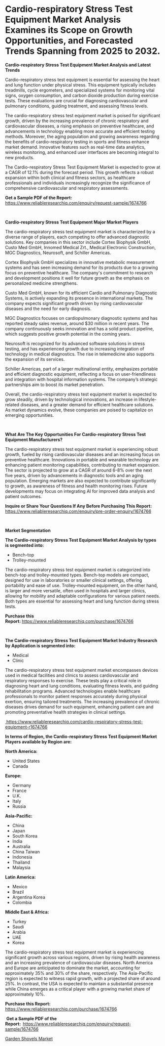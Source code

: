 <p><h1>Cardio-respiratory Stress Test Equipment Market Analysis Examines its Scope on Growth Opportunities, and Forecasted Trends Spanning from 2025 to 2032.</h1></p><p><strong>Cardio-respiratory Stress Test Equipment Market Analysis and Latest Trends</strong></p>
<p><p>Cardio-respiratory stress test equipment is essential for assessing the heart and lung function under physical stress. This equipment typically includes treadmills, cycle ergometers, and specialized systems for monitoring vital signs, oxygen consumption, and carbon dioxide production during exercise tests. These evaluations are crucial for diagnosing cardiovascular and pulmonary conditions, guiding treatment, and assessing fitness levels.</p><p>The cardio-respiratory stress test equipment market is poised for significant growth, driven by the increasing prevalence of chronic respiratory and cardiovascular diseases, a rising emphasis on preventive healthcare, and advancements in technology enabling more accurate and efficient testing methods. Moreover, the aging population and growing awareness regarding the benefits of cardio-respiratory testing in sports and fitness enhance market demand. Innovative features such as real-time data analytics, wireless monitoring, and enhanced user interfaces are becoming integral to new products.</p><p>The Cardio-respiratory Stress Test Equipment Market is expected to grow at a CAGR of 12.1% during the forecast period. This growth reflects a robust expansion within both clinical and fitness sectors, as healthcare professionals and individuals increasingly recognize the significance of comprehensive cardiovascular and respiratory assessments.</p></p>
<p><strong>Get a Sample PDF of the Report:&nbsp;</strong> <a href="https://www.reliableresearchiq.com/enquiry/request-sample/1674766?utm_campaign=3350&utm_medium=2&utm_source=Github&utm_content=ia&utm_term=25032025&utm_id=cardio-respiratory-stress-test-equipment">https://www.reliableresearchiq.com/enquiry/request-sample/1674766</a></p>
<p>&nbsp;</p>
<p><strong>Cardio-respiratory Stress Test Equipment Major Market Players</strong></p>
<p><p>The cardio-respiratory stress test equipment market is characterized by a diverse range of players, each competing to offer advanced diagnostic solutions. Key companies in this sector include Cortex Biophysik GmbH, Custo Med GmbH, Innomed Medical Zrt., Medical Electronic Construction, MGC Diagnostics, Neurosoft, and Schiller Americas.</p><p>Cortex Biophysik GmbH specializes in innovative metabolic measurement systems and has seen increasing demand for its products due to a growing focus on preventive healthcare. The company's commitment to research and development positions it well for future growth as the emphasis on personalized medicine strengthens.</p><p>Custo Med GmbH, known for its efficient Cardio and Pulmonary Diagnostic Systems, is actively expanding its presence in international markets. The company expects significant growth driven by rising cardiovascular diseases and the need for early diagnosis.</p><p>MGC Diagnostics focuses on cardiopulmonary diagnostic systems and has reported steady sales revenue, around $30 million in recent years. The company continuously seeks innovation and has a solid product pipeline, which suggests positive growth potential in the coming years.</p><p>Neurosoft is recognized for its advanced software solutions in stress testing, and has experienced growth due to increasing integration of technology in medical diagnostics. The rise in telemedicine also supports the expansion of its services.</p><p>Schiller Americas, part of a larger multinational entity, emphasizes portable and efficient diagnostic equipment, reflecting a focus on user-friendliness and integration with hospital information systems. The company’s strategic partnerships aim to boost its market penetration.</p><p>Overall, the cardio-respiratory stress test equipment market is expected to grow steadily, driven by technological innovations, an increase in lifestyle-related diseases, and a greater demand for efficient healthcare solutions. As market dynamics evolve, these companies are poised to capitalize on emerging opportunities.</p></p>
<p>&nbsp;</p>
<p><strong>What Are The Key Opportunities For Cardio-respiratory Stress Test Equipment Manufacturers?</strong></p>
<p><p>The cardio-respiratory stress test equipment market is experiencing robust growth, fueled by rising cardiovascular diseases and an increasing focus on preventive healthcare. Innovations in portable and wearable technology are enhancing patient monitoring capabilities, contributing to market expansion. The sector is projected to grow at a CAGR of around 6-8% over the next five years, driven by advancements in diagnostic tools and an aging population. Emerging markets are also expected to contribute significantly to growth, as awareness of fitness and health monitoring rises. Future developments may focus on integrating AI for improved data analysis and patient outcomes.</p></p>
<p><strong>Inquire or Share Your Questions If Any Before Purchasing This Report:</strong> <a href="https://www.reliableresearchiq.com/enquiry/pre-order-enquiry/1674766?utm_campaign=3350&utm_medium=2&utm_source=Github&utm_content=ia&utm_term=25032025&utm_id=cardio-respiratory-stress-test-equipment">https://www.reliableresearchiq.com/enquiry/pre-order-enquiry/1674766</a></p>
<p>&nbsp;</p>
<p><strong>Market Segmentation</strong></p>
<p><strong>The Cardio-respiratory Stress Test Equipment Market Analysis by types is segmented into:</strong></p>
<p><ul><li>Bench-top</li><li>Trolley-mounted</li></ul></p>
<p><p>The cardio-respiratory stress test equipment market is categorized into bench-top and trolley-mounted types. Bench-top models are compact, designed for use in laboratories or smaller clinical settings, offering portability and ease of use. Trolley-mounted equipment, on the other hand, is larger and more versatile, often used in hospitals and larger clinics, allowing for mobility and adaptable configurations for various patient needs. Both types are essential for assessing heart and lung function during stress tests.</p></p>
<p><strong>Purchase this Report:&nbsp;</strong><a href="https://www.reliableresearchiq.com/purchase/1674766?utm_campaign=3350&utm_medium=2&utm_source=Github&utm_content=ia&utm_term=25032025&utm_id=cardio-respiratory-stress-test-equipment">https://www.reliableresearchiq.com/purchase/1674766</a></p>
<p>&nbsp;</p>
<p><strong>The Cardio-respiratory Stress Test Equipment Market Industry Research by Application is segmented into:</strong></p>
<p><ul><li>Medical</li><li>Clinic</li></ul></p>
<p><p>The cardio-respiratory stress test equipment market encompasses devices used in medical facilities and clinics to assess cardiovascular and respiratory responses to exercise. These tests play a critical role in diagnosing heart and lung conditions, evaluating fitness levels, and guiding rehabilitation programs. Advanced technologies enable healthcare professionals to monitor patient responses accurately during physical exertion, ensuring tailored treatments. The increasing prevalence of chronic diseases drives demand for such equipment, enhancing patient care and promoting preventative health strategies in clinical settings.</p></p>
<p><a href="https://www.reliableresearchiq.com/cardio-respiratory-stress-test-equipment-r1674766?utm_campaign=3350&utm_medium=2&utm_source=Github&utm_content=ia&utm_term=25032025&utm_id=cardio-respiratory-stress-test-equipment">&nbsp;https://www.reliableresearchiq.com/cardio-respiratory-stress-test-equipment-r1674766</a></p>
<p><strong>In terms of Region, the Cardio-respiratory Stress Test Equipment Market Players available by Region are:</strong></p>
<p>
    <p> <strong> North America: </strong>
        <ul>
            <li>United States</li>
            <li>Canada</li>
        </ul>
        </p> 
    <p> <strong> Europe: </strong>
        <ul>
            <li>Germany</li>
            <li>France</li>
            <li>U.K.</li>
            <li>Italy</li>
            <li>Russia</li>
        </ul>
        </p> 
    <p> <strong> Asia-Pacific: </strong>
        <ul>
            <li>China</li>
            <li>Japan</li>
            <li>South Korea</li>
            <li>India</li>
            <li>Australia</li>
            <li>China Taiwan</li>
            <li>Indonesia</li>
            <li>Thailand</li>
            <li>Malaysia</li>
        </ul>
        </p> 
    <p> <strong> Latin America: </strong>
        <ul>
            <li>Mexico</li>
            <li>Brazil</li>
            <li>Argentina Korea</li>
            <li>Colombia</li>
        </ul>
        </p> 
    <p> <strong> Middle East & Africa: </strong>
        <ul>
            <li>Turkey</li>
            <li>Saudi</li>
            <li>Arabia</li>
            <li>UAE</li>
            <li>Korea</li>
        </ul>
    </p>
    </p>
<p><p>The cardio-respiratory stress test equipment market is experiencing significant growth across various regions, driven by rising health awareness and an increasing prevalence of cardiovascular diseases. North America and Europe are anticipated to dominate the market, accounting for approximately 35% and 30% of the share, respectively. The Asia-Pacific region is expected to witness rapid growth, with a projected share of around 25%. In contrast, the USA is expected to maintain a substantial presence while China emerges as a critical player with a growing market share of approximately 10%.</p></p>
<p><strong>Purchase this Report: </strong><a href="https://www.reliableresearchiq.com/purchase/1674766?utm_campaign=3350&utm_medium=2&utm_source=Github&utm_content=ia&utm_term=25032025&utm_id=cardio-respiratory-stress-test-equipment">https://www.reliableresearchiq.com/purchase/1674766</a></p>
<p>&nbsp;<strong>Get a Sample PDF of the Report:&nbsp;&nbsp;</strong><a href="https://www.reliableresearchiq.com/enquiry/request-sample/1674766?utm_campaign=3350&utm_medium=2&utm_source=Github&utm_content=ia&utm_term=25032025&utm_id=cardio-respiratory-stress-test-equipment">https://www.reliableresearchiq.com/enquiry/request-sample/1674766</a></p>
<p><strong></strong></p>
<p><p><a href="https://github.com/anggigpps/Market-Research-Report-List-1/blob/main/garden-shovels-market.md?utm_campaign=3350&utm_medium=2&utm_source=Github&utm_content=ia&utm_term=25032025&utm_id=cardio-respiratory-stress-test-equipment">Garden Shovels Market</a></p></p>